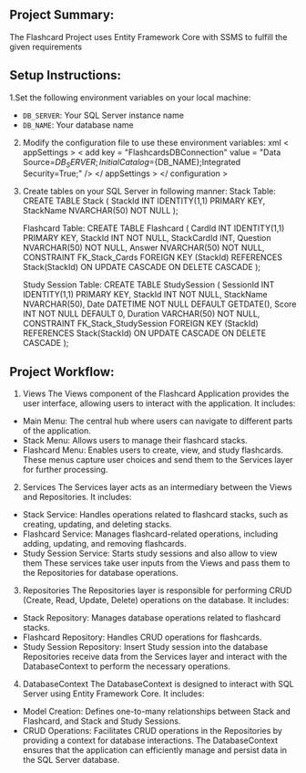 ## Project Summary:
The Flashcard Project uses Entity Framework Core with SSMS to fulfill the given requirements

## Setup Instructions:

1.Set the following environment variables on your local machine:
   - `DB_SERVER`: Your SQL Server instance name
   - `DB_NAME`: Your database name

2. Modify the configuration file to use these environment variables:
   xml
   <configuration>
       < appSettings >
           < add key = "FlashcardsDBConnection" value = "Data Source=${DB_SERVER};Initial Catalog=${DB_NAME};Integrated Security=True;" />
       </ appSettings >
   </ configuration >

3. Create tables on your SQL Server in following manner:
   Stack Table:
   CREATE TABLE Stack (
    StackId INT IDENTITY(1,1) PRIMARY KEY,
    StackName NVARCHAR(50) NOT NULL
   );

   Flashcard Table:
   CREATE TABLE Flashcard (
    CardId INT IDENTITY(1,1) PRIMARY KEY,
    StackId INT NOT NULL,
    StackCardId INT,
    Question NVARCHAR(50) NOT NULL,
    Answer NVARCHAR(50) NOT NULL,
    CONSTRAINT FK_Stack_Cards FOREIGN KEY (StackId)
        REFERENCES Stack(StackId)
        ON UPDATE CASCADE
        ON DELETE CASCADE
   );

   Study Session Table:
   CREATE TABLE StudySession (
    SessionId INT IDENTITY(1,1) PRIMARY KEY,
    StackId INT NOT NULL,
    StackName NVARCHAR(50),
    Date DATETIME NOT NULL DEFAULT GETDATE(),
    Score INT NOT NULL DEFAULT 0,
    Duration VARCHAR(50) NOT NULL,
    CONSTRAINT FK_Stack_StudySession FOREIGN KEY (StackId)
        REFERENCES Stack(StackId)
        ON UPDATE CASCADE
        ON DELETE CASCADE
    );
   
## Project Workflow:

1. Views
The Views component of the Flashcard Application provides the user interface, allowing users to interact with the application. It includes:
-  Main Menu: The central hub where users can navigate to different parts of the application.
-  Stack Menu: Allows users to manage their flashcard stacks.
-  Flashcard Menu: Enables users to create, view, and study flashcards.
These menus capture user choices and send them to the Services layer for further processing.

2. Services
The Services layer acts as an intermediary between the Views and Repositories. It includes:
-  Stack Service: Handles operations related to flashcard stacks, such as creating, updating, and deleting stacks.
-  Flashcard Service: Manages flashcard-related operations, including adding, updating, and removing flashcards.
-  Study Session Service: Starts study sessions and also allow to view them
These services take user inputs from the Views and pass them to the Repositories for database operations.

3. Repositories
The Repositories layer is responsible for performing CRUD (Create, Read, Update, Delete) operations on the database. It includes:
-  Stack Repository: Manages database operations related to flashcard stacks.
-  Flashcard Repository: Handles CRUD operations for flashcards.
-  Study Session Repository: Insert Study session into the database
Repositories receive data from the Services layer and interact with the DatabaseContext to perform the necessary operations.

4. DatabaseContext
The DatabaseContext is designed to interact with SQL Server using Entity Framework Core. It includes:
-  Model Creation: Defines one-to-many relationships between Stack and Flashcard, and Stack and Study Sessions.
-  CRUD Operations: Facilitates CRUD operations in the Repositories by providing a context for database interactions.
The DatabaseContext ensures that the application can efficiently manage and persist data in the SQL Server database.

